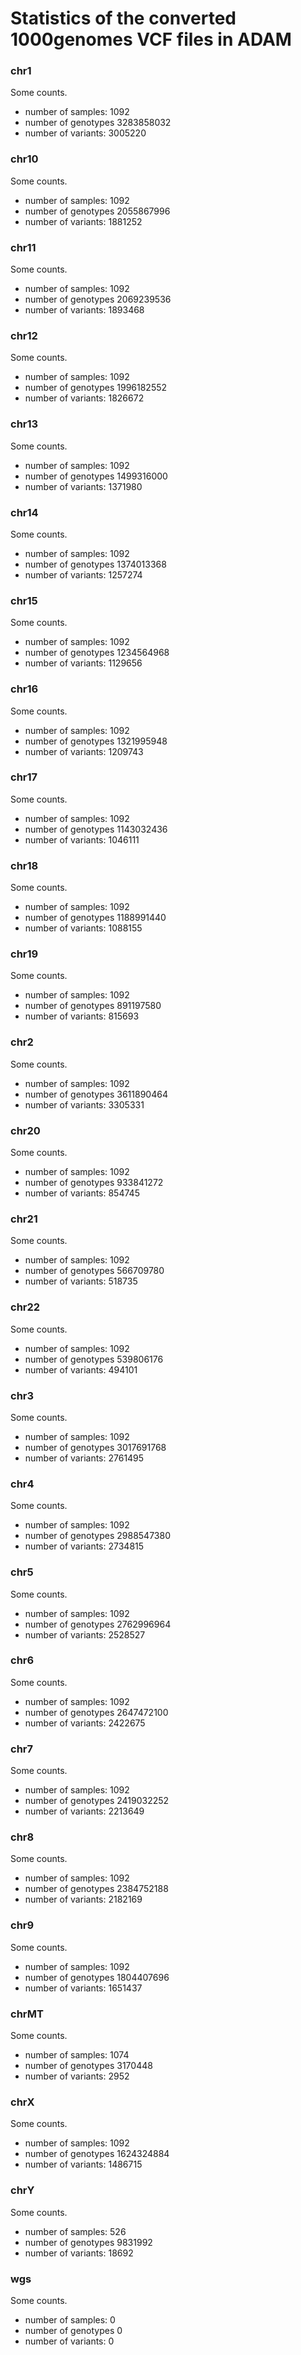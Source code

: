 # Statistics of the converted 1000genomes VCF files in ADAM

### chr1
Some counts.

 * number of samples:  1092
 * number of genotypes 3283858032
 * number of variants: 3005220

### chr10
Some counts.

 * number of samples:  1092
 * number of genotypes 2055867996
 * number of variants: 1881252

### chr11
Some counts.

 * number of samples:  1092
 * number of genotypes 2069239536
 * number of variants: 1893468

### chr12
Some counts.

 * number of samples:  1092
 * number of genotypes 1996182552
 * number of variants: 1826672

### chr13
Some counts.

 * number of samples:  1092
 * number of genotypes 1499316000
 * number of variants: 1371980

### chr14
Some counts.

 * number of samples:  1092
 * number of genotypes 1374013368
 * number of variants: 1257274

### chr15
Some counts.

 * number of samples:  1092
 * number of genotypes 1234564968
 * number of variants: 1129656

### chr16
Some counts.

 * number of samples:  1092
 * number of genotypes 1321995948
 * number of variants: 1209743

### chr17
Some counts.

 * number of samples:  1092
 * number of genotypes 1143032436
 * number of variants: 1046111

### chr18
Some counts.

 * number of samples:  1092
 * number of genotypes 1188991440
 * number of variants: 1088155

### chr19
Some counts.

 * number of samples:  1092
 * number of genotypes 891197580
 * number of variants: 815693

### chr2
Some counts.

 * number of samples:  1092
 * number of genotypes 3611890464
 * number of variants: 3305331

### chr20
Some counts.

 * number of samples:  1092
 * number of genotypes 933841272
 * number of variants: 854745

### chr21
Some counts.

 * number of samples:  1092
 * number of genotypes 566709780
 * number of variants: 518735

### chr22
Some counts.

 * number of samples:  1092
 * number of genotypes 539806176
 * number of variants: 494101

### chr3
Some counts.

 * number of samples:  1092
 * number of genotypes 3017691768
 * number of variants: 2761495

### chr4
Some counts.

 * number of samples:  1092
 * number of genotypes 2988547380
 * number of variants: 2734815

### chr5
Some counts.

 * number of samples:  1092
 * number of genotypes 2762996964
 * number of variants: 2528527

### chr6
Some counts.

 * number of samples:  1092
 * number of genotypes 2647472100
 * number of variants: 2422675

### chr7
Some counts.

 * number of samples:  1092
 * number of genotypes 2419032252
 * number of variants: 2213649

### chr8
Some counts.

 * number of samples:  1092
 * number of genotypes 2384752188
 * number of variants: 2182169

### chr9
Some counts.

 * number of samples:  1092
 * number of genotypes 1804407696
 * number of variants: 1651437

### chrMT
Some counts.

 * number of samples:  1074
 * number of genotypes 3170448
 * number of variants: 2952

### chrX
Some counts.

 * number of samples:  1092
 * number of genotypes 1624324884
 * number of variants: 1486715

### chrY
Some counts.

 * number of samples:  526
 * number of genotypes 9831992
 * number of variants: 18692

### wgs
Some counts.

 * number of samples:  0
 * number of genotypes 0
 * number of variants: 0

